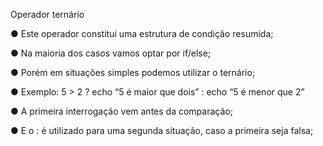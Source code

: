 Operador ternário

● Este operador constitui uma estrutura de condição resumida;

● Na maioria dos casos vamos optar por if/else;

● Porém em situações simples podemos utilizar o ternário;

● Exemplo: 5 > 2 ? echo “5 é maior que dois” : echo “5 é menor que 2”

● A primeira interrogação vem antes da comparação;

● E o : é utilizado para uma segunda situação, caso a primeira seja falsa;